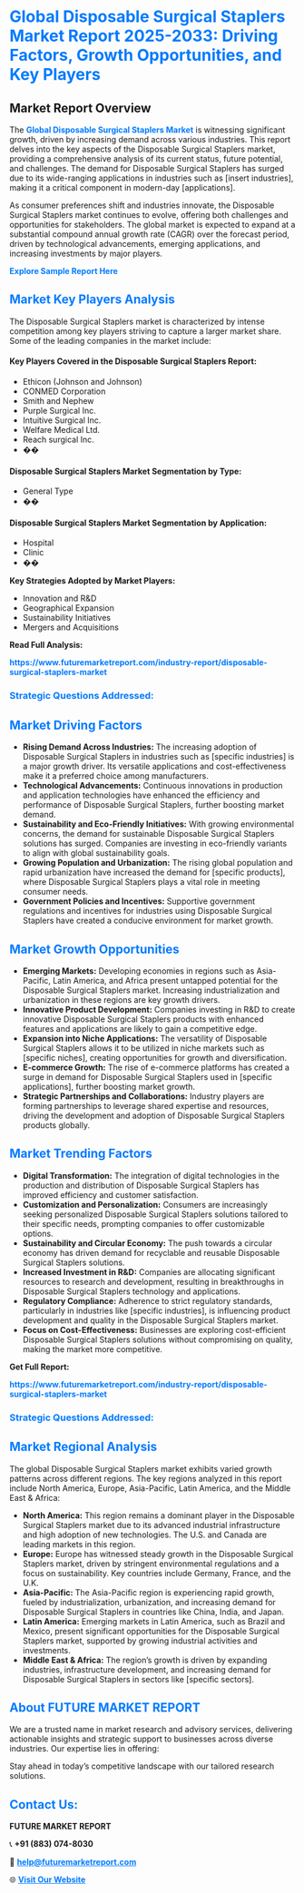 <h1 style="color: #007BFF;">Global Disposable Surgical Staplers Market Report 2025-2033: Driving Factors, Growth Opportunities, and Key Players</h1>

<section id="overview">
<h2>Market Report Overview</h2>
<p>The <a href="https://www.futuremarketreport.com/industry-report/disposable-surgical-staplers-market" style="color: #007BFF; text-decoration: none;"><strong>Global Disposable Surgical Staplers Market</strong></a> is witnessing significant growth, driven by increasing demand across various industries. This report delves into the key aspects of the Disposable Surgical Staplers market, providing a comprehensive analysis of its current status, future potential, and challenges. The demand for Disposable Surgical Staplers has surged due to its wide-ranging applications in industries such as [insert industries], making it a critical component in modern-day [applications].</p>
<p>As consumer preferences shift and industries innovate, the Disposable Surgical Staplers market continues to evolve, offering both challenges and opportunities for stakeholders. The global market is expected to expand at a substantial compound annual growth rate (CAGR) over the forecast period, driven by technological advancements, emerging applications, and increasing investments by major players.</p>
</section>

<section id="overview">
<p><a href="https://www.futuremarketreport.com/request-sample/reportId=117255" style="color: #007BFF; text-decoration: none;"><strong>Explore Sample Report Here</strong></a></p>
</section>

<section id="key-players">
<h2 style="color: #007BFF;">Market Key Players Analysis</h2>
<p>The Disposable Surgical Staplers market is characterized by intense competition among key players striving to capture a larger market share. Some of the leading companies in the market include:</p>
<h4>Key Players Covered in the Disposable Surgical Staplers Report:</h4>
<ul><li>Ethicon (Johnson and Johnson)</li><li>CONMED Corporation</li><li>Smith and Nephew</li><li>Purple Surgical Inc.</li><li>Intuitive Surgical Inc.</li><li>Welfare Medical Ltd.</li><li>Reach surgical Inc.</li><li>��</li></ul>
<h4>Disposable Surgical Staplers Market Segmentation by Type:</h4>
<ul><li>General Type</li><li>��</li></ul>

<h4>Disposable Surgical Staplers Market Segmentation by Application:</h4>
<ul><li>Hospital</li><li>Clinic</li><li>��</li></ul>
<p><strong>Key Strategies Adopted by Market Players:</strong></p>
<ul>
<li>Innovation and R&D</li>
<li>Geographical Expansion</li>
<li>Sustainability Initiatives</li>
<li>Mergers and Acquisitions</li>
</ul>
</section>

<section>
<p><strong>Read Full Analysis: </strong></p><a href="https://www.futuremarketreport.com/industry-report/disposable-surgical-staplers-market" style="color: #007BFF; text-decoration: none;"><strong>https://www.futuremarketreport.com/industry-report/disposable-surgical-staplers-market</strong></a>
<h3 style="color: #007BFF;">Strategic Questions Addressed:</h3>
</section>

<section id="driving-factors">
<h2 style="color: #007BFF;">Market Driving Factors</h2>
<ul>
<li><strong>Rising Demand Across Industries:</strong> The increasing adoption of Disposable Surgical Staplers in industries such as [specific industries] is a major growth driver. Its versatile applications and cost-effectiveness make it a preferred choice among manufacturers.</li>
<li><strong>Technological Advancements:</strong> Continuous innovations in production and application technologies have enhanced the efficiency and performance of Disposable Surgical Staplers, further boosting market demand.</li>
<li><strong>Sustainability and Eco-Friendly Initiatives:</strong> With growing environmental concerns, the demand for sustainable Disposable Surgical Staplers solutions has surged. Companies are investing in eco-friendly variants to align with global sustainability goals.</li>
<li><strong>Growing Population and Urbanization:</strong> The rising global population and rapid urbanization have increased the demand for [specific products], where Disposable Surgical Staplers plays a vital role in meeting consumer needs.</li>
<li><strong>Government Policies and Incentives:</strong> Supportive government regulations and incentives for industries using Disposable Surgical Staplers have created a conducive environment for market growth.</li>
</ul>
</section>

<section id="growth-opportunities">
<h2 style="color: #007BFF;">Market Growth Opportunities</h2>
<ul>
<li><strong>Emerging Markets:</strong> Developing economies in regions such as Asia-Pacific, Latin America, and Africa present untapped potential for the Disposable Surgical Staplers market. Increasing industrialization and urbanization in these regions are key growth drivers.</li>
<li><strong>Innovative Product Development:</strong> Companies investing in R&D to create innovative Disposable Surgical Staplers products with enhanced features and applications are likely to gain a competitive edge.</li>
<li><strong>Expansion into Niche Applications:</strong> The versatility of Disposable Surgical Staplers allows it to be utilized in niche markets such as [specific niches], creating opportunities for growth and diversification.</li>
<li><strong>E-commerce Growth:</strong> The rise of e-commerce platforms has created a surge in demand for Disposable Surgical Staplers used in [specific applications], further boosting market growth.</li>
<li><strong>Strategic Partnerships and Collaborations:</strong> Industry players are forming partnerships to leverage shared expertise and resources, driving the development and adoption of Disposable Surgical Staplers products globally.</li>
</ul>
</section>

<section id="trending-factors">
<h2 style="color: #007BFF;">Market Trending Factors</h2>
<ul>
<li><strong>Digital Transformation:</strong> The integration of digital technologies in the production and distribution of Disposable Surgical Staplers has improved efficiency and customer satisfaction.</li>
<li><strong>Customization and Personalization:</strong> Consumers are increasingly seeking personalized Disposable Surgical Staplers solutions tailored to their specific needs, prompting companies to offer customizable options.</li>
<li><strong>Sustainability and Circular Economy:</strong> The push towards a circular economy has driven demand for recyclable and reusable Disposable Surgical Staplers solutions.</li>
<li><strong>Increased Investment in R&D:</strong> Companies are allocating significant resources to research and development, resulting in breakthroughs in Disposable Surgical Staplers technology and applications.</li>
<li><strong>Regulatory Compliance:</strong> Adherence to strict regulatory standards, particularly in industries like [specific industries], is influencing product development and quality in the Disposable Surgical Staplers market.</li>
<li><strong>Focus on Cost-Effectiveness:</strong> Businesses are exploring cost-efficient Disposable Surgical Staplers solutions without compromising on quality, making the market more competitive.</li>
</ul>
</section>

<section>
<p><strong>Get Full Report: </strong></p><a href="https://www.futuremarketreport.com/industry-report/disposable-surgical-staplers-market" style="color: #007BFF; text-decoration: none;"><strong>https://www.futuremarketreport.com/industry-report/disposable-surgical-staplers-market</strong></a>
<h3 style="color: #007BFF;">Strategic Questions Addressed:</h3>
</section>


<section id="regional-analysis">
<h2 style="color: #007BFF;">Market Regional Analysis</h2>
<p>The global Disposable Surgical Staplers market exhibits varied growth patterns across different regions. The key regions analyzed in this report include North America, Europe, Asia-Pacific, Latin America, and the Middle East & Africa:</p>
<ul>
<li><strong>North America:</strong> This region remains a dominant player in the Disposable Surgical Staplers market due to its advanced industrial infrastructure and high adoption of new technologies. The U.S. and Canada are leading markets in this region.</li>
<li><strong>Europe:</strong> Europe has witnessed steady growth in the Disposable Surgical Staplers market, driven by stringent environmental regulations and a focus on sustainability. Key countries include Germany, France, and the U.K.</li>
<li><strong>Asia-Pacific:</strong> The Asia-Pacific region is experiencing rapid growth, fueled by industrialization, urbanization, and increasing demand for Disposable Surgical Staplers in countries like China, India, and Japan.</li>
<li><strong>Latin America:</strong> Emerging markets in Latin America, such as Brazil and Mexico, present significant opportunities for the Disposable Surgical Staplers market, supported by growing industrial activities and investments.</li>
<li><strong>Middle East & Africa:</strong> The region’s growth is driven by expanding industries, infrastructure development, and increasing demand for Disposable Surgical Staplers in sectors like [specific sectors].</li>
</ul>
</section>

<footer>
<h2 style="color: #007BFF;">About FUTURE MARKET REPORT</h2>
<p>We are a trusted name in market research and advisory services, delivering actionable insights and strategic support to businesses across diverse industries. Our expertise lies in offering:</p>

<p>Stay ahead in today’s competitive landscape with our tailored research solutions.</p>

<h2 style="color: #007BFF;">Contact Us:</h2>
<p><strong>FUTURE MARKET REPORT</strong></p>
<p>📞 <strong>+91 (883) 074-8030</strong></p>
<p>📧 <strong><a href="mailto:help@futuremarketreport.com" style="color: #007BFF;">help@futuremarketreport.com</a></strong></p>
<p>🌐 <strong><a href="https://www.futuremarketreport.com/" style="color: #007BFF;">Visit Our Website</a></strong></p>
</footer>